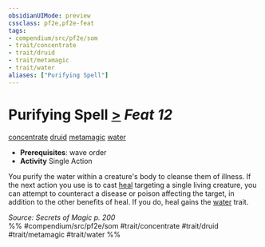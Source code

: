 ```yaml
---
obsidianUIMode: preview
cssclass: pf2e,pf2e-feat
tags:
- compendium/src/pf2e/som
- trait/concentrate
- trait/druid
- trait/metamagic
- trait/water
aliases: ["Purifying Spell"]
---
```

# Purifying Spell  [>](rules/core-rulebook/chapter-9-playing-the-game.md#Actions "Single Action") *Feat 12*  
[concentrate](rules/traits/concentrate.md)  [druid](rules/traits/druid.md)  [metamagic](rules/traits/metamagic.md)  [water](rules/traits/water.md)  

- **Prerequisites**: wave order
- **Activity** Single Action

You purify the water within a creature's body to cleanse them of illness. If the next action you use is to cast [heal](compendium/spells/heal.md) targeting a single living creature, you can attempt to counteract a disease or poison affecting the target, in addition to the other benefits of heal. If you do, heal gains the [water](rules/traits/water.md) trait.

*Source: Secrets of Magic p. 200*  
%% #compendium/src/pf2e/som #trait/concentrate #trait/druid #trait/metamagic #trait/water %%